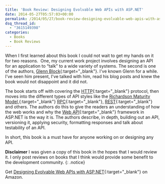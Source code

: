 ```yaml
---
title: 'Book Review: Designing Evolvable Web APIs with ASP.NET'
date: 2014-05-27T05:57:03+00:00
permalink: /2014/05/27/book-review-designing-evolvable-web-apis-with-asp-net/
dsq_thread_id:
  - "3615149398"
categories:
  - Books
  - Book Reviews
---
```

When I first learned about this book I could not wait to get my hands on it for two reasons.  One, my current work project involves designing an API for an application to “talk” to a wide variety of systems. The second is one of the authors, [Glenn Block](https://codebetter.com/glennblock/){:target="_blank"}. I've known Glenn for a while. I've seen him present, I've talked with him, read his blog posts and knew the book would not disappoint and it did not.

The book starts off with covering the [HTTP](https://en.wikipedia.org/wiki/HTTP){:target="_blank"} protocol, then moves into the different types of API styles like the [Richardson Maturity Model,](https://martinfowler.com/articles/richardsonMaturityModel.html){:target="_blank"} [RPC](https://en.wikipedia.org/wiki/Remote_procedure_call){:target="_blank"}, [REST](https://en.wikipedia.org/wiki/REST){:target="_blank"} and others. The authors do this to give the readers an understanding of how the web works and why the [Web API](https://www.asp.net/web-api){:target="_blank"} framework in ASP.NET is the way it is. The authors describe, in depth, building out an API, versioning it, applying security, formatting responses and talk about testability of an API.

In short, this book is a must have for anyone working on or designing any API.

**Disclaimer** I was given a copy of this book in the hopes that I would review it. I only post reviews on books that I think would provide some benefit to the development community.
{: .notice}

Get [Designing Evolvable Web APIs with ASP.NET](https://www.amazon.com/gp/product/1449337716/ref=as_li_tl?ie=UTF8&camp=1789&creative=390957&creativeASIN=1449337716&linkCode=as2&tag=beyondthebasic0e&linkId=ZQBIH5TTOE2YWAZP){:target="_blank"} on Amazon.
